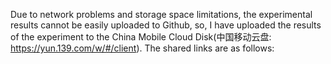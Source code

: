 Due to network problems and storage space limitations, the experimental results cannot be easily uploaded to Github, so, I have uploaded the results of the experiment to the China Mobile Cloud Disk(中国移动云盘: https://yun.139.com/w/#/client). The shared links are as follows:





